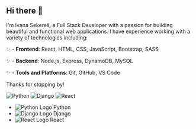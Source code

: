 ## Hi there 👋

I'm Ivana Sekereš, a Full Stack Developer with a passion for building beautiful and functional web applications. I have experience working with a variety of technologies including:

✨  - **Frontend**: React, HTML, CSS, JavaScript, Bootstrap, SASS

✨  - **Backend**: Node.js, Express, DynamoDB, MySQL

✨  - **Tools and Platforms**: Git, GitHub, VS Code


Thanks for stopping by!

![Python](https://img.shields.io/badge/-Python-333333?style=flat&logo=python)
![Django](https://img.shields.io/badge/-Django-092E20?style=flat-square&logo=Django)
![React](https://img.shields.io/badge/-React-333333?style=flat&logo=React)

- ![Python Logo](path_to_python_logo.png) Python
- ![Django Logo](path_to_django_logo.png) Django
- ![React Logo](path_to_react_logo.png) React


<!--
**sankovicivana/sankovicivana** is a ✨ _special_ ✨ repository because its `README.md` (this file) appears on your GitHub profile.

Here are some ideas to get you started:

- 🔭 I’m currently working on ...
- 🌱 I’m currently learning ...
- 👯 I’m looking to collaborate on ...
- 🤔 I’m looking for help with ...
- 💬 Ask me about ...
- 📫 How to reach me: ...
- 😄 Pronouns: ...
- ⚡ Fun fact: ...
-->

